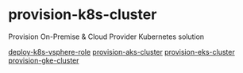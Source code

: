 # provision-k8s-cluster
Provision On-Premise &amp; Cloud Provider Kubernetes solution

[deploy-k8s-vsphere-role](deploy-k8s-vsphere-role)
[provision-aks-cluster](provision-aks-cluster)
[provision-eks-cluster](provision-eks-cluster)
[provision-gke-cluster](provision-gke-cluster)

